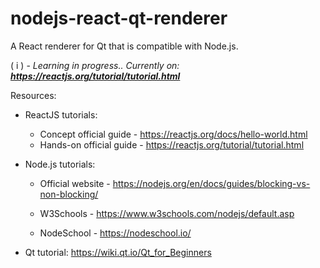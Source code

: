 # nodejs-react-qt-renderer
A React renderer for Qt that is compatible with Node.js.

( i ) - _Learning in progress.. Currently on:_ ___https://reactjs.org/tutorial/tutorial.html___

Resources:
* ReactJS tutorials:
  * Concept official guide - https://reactjs.org/docs/hello-world.html
  * Hands-on official guide - https://reactjs.org/tutorial/tutorial.html

* Node.js tutorials:

  * Official website - https://nodejs.org/en/docs/guides/blocking-vs-non-blocking/
  * W3Schools - https://www.w3schools.com/nodejs/default.asp

  * NodeSchool - https://nodeschool.io/

* Qt tutorial: https://wiki.qt.io/Qt_for_Beginners
